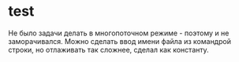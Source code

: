 # test

Не было задачи делать в многопоточном режиме - поэтому и не заморачивался. 
Можно сделать ввод имени файла из командрой строки, но отлаживать так сложнее, сделал как константу. 

